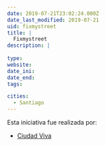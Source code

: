 ```yaml
---
date: 2019-07-21T23:02:24.000Z
date_last_modified: 2019-07-21
uid: fixmystreet
title: |
  Fixmystreet
description: |
  
type: 
website: 
date_ini: 
date_end: 
tags:

cities: 
  - Santiago
---
```


Esta iniciativa fue realizada por:

- [Ciudad Viva](/organizaciones/ciudad-viva)
